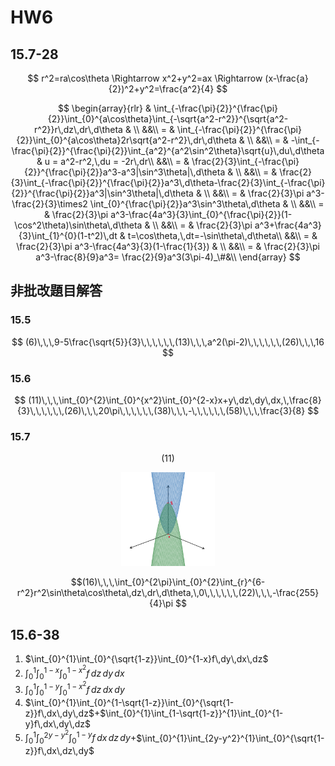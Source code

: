 # HW6

## 15.7-28

$$
r^2=ra\cos\theta \Rightarrow x^2+y^2=ax \Rightarrow (x-\frac{a}{2})^2+y^2=\frac{a^2}{4}
$$

$$
\begin{array}{rlr}
& \int_{-\frac{\pi}{2}}^{\frac{\pi}{2}}\int_{0}^{a\cos\theta}\int_{-\sqrt{a^2-r^2}}^{\sqrt{a^2-r^2}}r\,dz\,dr\,d\theta & \\
&&\\
= & \int_{-\frac{\pi}{2}}^{\frac{\pi}{2}}\int_{0}^{a\cos\theta}2r\sqrt{a^2-r^2}\,dr\,d\theta & \\
&&\\
= & -\int_{-\frac{\pi}{2}}^{\frac{\pi}{2}}\int_{a^2}^{a^2\sin^2\theta}\sqrt{u}\,du\,d\theta & u = a^2-r^2,\,du = -2r\,dr\\
&&\\
= & \frac{2}{3}\int_{-\frac{\pi}{2}}^{\frac{\pi}{2}}a^3-a^3|\sin^3\theta|\,d\theta & \\
&&\\
= & \frac{2}{3}\int_{-\frac{\pi}{2}}^{\frac{\pi}{2}}a^3\,d\theta-\frac{2}{3}\int_{-\frac{\pi}{2}}^{\frac{\pi}{2}}a^3|\sin^3\theta|\,d\theta & \\
&&\\
= & \frac{2}{3}\pi a^3-\frac{2}{3}\times2 \int_{0}^{\frac{\pi}{2}}a^3\sin^3\theta\,d\theta & \\
&&\\
= & \frac{2}{3}\pi a^3-\frac{4a^3}{3}\int_{0}^{\frac{\pi}{2}}(1-\cos^2\theta)\sin\theta\,d\theta & \\
&&\\
= & \frac{2}{3}\pi a^3+\frac{4a^3}{3}\int_{1}^{0}(1-t^2)\,dt & t=\cos\theta,\,dt=-\sin\theta\,d\theta\\
&&\\
= & \frac{2}{3}\pi a^3-\frac{4a^3}{3}(1-\frac{1}{3}) & \\
&&\\
= & \frac{2}{3}\pi a^3-\frac{8}{9}a^3= \frac{2}{9}a^3(3\pi-4)_\#&\\
\end{array}
$$

## 非批改題目解答

### 15.5

$$ (6)\,\,\,9-5\frac{\sqrt{5}}{3}\,\,\,\,\,\,(13)\,\,\,a^2(\pi-2)\,\,\,\,\,\,(26)\,\,\,16 $$

### 15.6

$$ (11)\,\,\,\int_{0}^{2}\int_{0}^{x^2}\int_{0}^{2-x}x+y\,dz\,dy\,dx,\,\frac{8}{3}\,\,\,\,\,\,(26)\,\,\,20\pi\,\,\,\,\,\,(38)\,\,\,-\,\,\,\,\,\,(58)\,\,\,\frac{3}{8} $$

### 15.7

$$(11)$$

<div style="text-align:center"><img src="./desmos-graph2.png" width="150"></div>


$$(16)\,\,\,\int_{0}^{2\pi}\int_{0}^{2}\int_{r}^{6-r^2}r^2\sin\theta\cos\theta\,dz\,dr\,d\theta,\,0\,\,\,\,\,\,(22)\,\,\,-\frac{255}{4}\pi $$


## 15.6-38


1. $\int_{0}^{1}\int_{0}^{\sqrt{1-z}}\int_{0}^{1-x}f\,dy\,dx\,dz$
2. $\int_{0}^{1}\int_{0}^{1-x}\int_{0}^{1-x^2}f\,dz\,dy\,dx$
3. $\int_{0}^{1}\int_{0}^{1-y}\int_{0}^{1-x^2}f\,dz\,dx\,dy$
4. $\int_{0}^{1}\int_{0}^{1-\sqrt{1-z}}\int_{0}^{\sqrt{1-z}}f\,dx\,dy\,dz$+$\int_{0}^{1}\int_{1-\sqrt{1-z}}^{1}\int_{0}^{1-y}f\,dx\,dy\,dz$
5. $\int_{0}^{1}\int_{0}^{2y-y^2}\int_{0}^{1-y}f\,dx\,dz\,dy$+$\int_{0}^{1}\int_{2y-y^2}^{1}\int_{0}^{\sqrt{1-z}}f\,dx\,dz\,dy$
